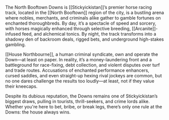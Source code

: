 The North Booftown Downs is [[Stickyickistan]]’s premier horse racing track, located in the [[North Booftown]] region of the city, is a bustling arena where nobles, merchants, and criminals alike gather to gamble fortunes on enchanted thoroughbreds. By day, it’s a spectacle of speed and sorcery, with horses magically enhanced through selective breeding, [[Arcanite]]-infused feed, and alchemical tonics. By night, the track transforms into a shadowy den of backroom deals, rigged bets, and underground high-stakes gambling.

[[House Northbourne]], a human criminal syndicate, own and operate the Down—at least on paper. In reality, it’s a money-laundering front and a battleground for race-fixing, debt collection, and violent disputes over turf and trade routes. Accusations of enchanted performance enhancers, cursed saddles, and even straight-up hexing rival jockeys are common, but no one dares challenge the results too loudly—at least, not if they value their kneecaps.

Despite its dubious reputation, the Downs remains one of Stickyickistan’s biggest draws, pulling in tourists, thrill-seekers, and crime lords alike. Whether you're here to bet, bribe, or break legs, there’s only one rule at the Downs: the house always wins.